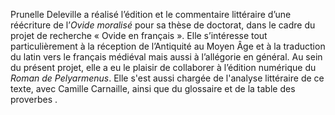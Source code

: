 Prunelle Deleville a réalisé l’édition et le commentaire littéraire d’une
                  réécriture de l’*Ovide moralisé* pour sa thèse de doctorat,
                  dans le cadre du projet de recherche « Ovide en français ». Elle s’intéresse tout
                  particulièrement à la réception de l’Antiquité au Moyen Âge et à la traduction du
                  latin vers le français médiéval mais aussi à l’allégorie en général. Au sein du
                  présent projet, elle a eu le plaisir de collaborer à l’édition numérique du *Roman de Pelyarmenus*<!-- Link to Edition -->. Elle s'est
                  aussi chargée de l'analyse littéraire de ce
                  texte<!-- Link to Résumé et étude littéraire-->, avec Camille Carnaille, ainsi que
                  du glossaire<!-- Link to Glossaire --> et de la table des proverbes
                  <!-- Link to Table -->. 